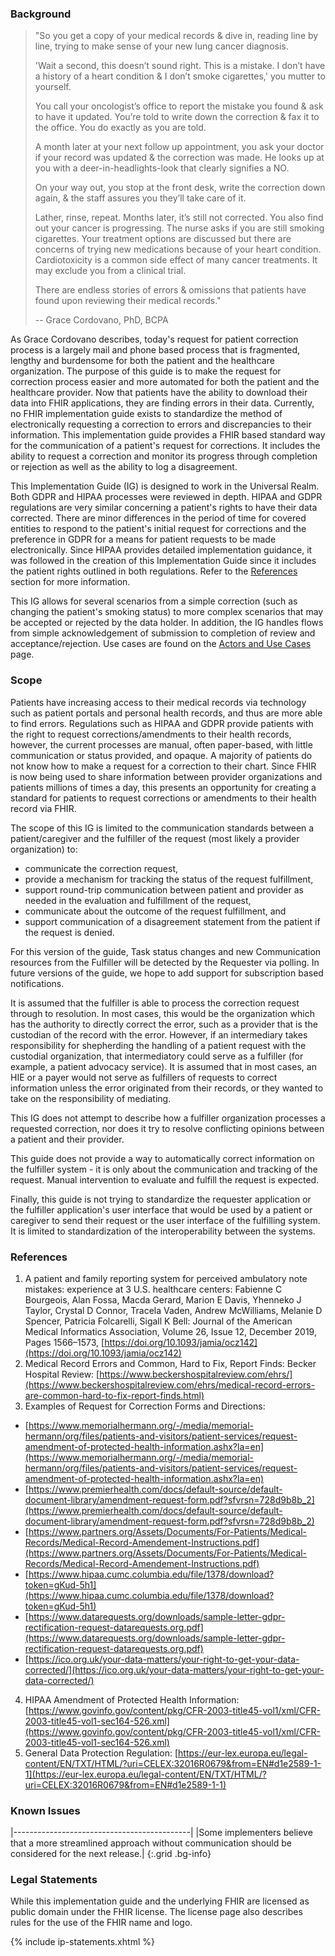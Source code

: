### Background

> "So you get a copy of your medical records & dive in, reading line by line, trying to make sense of your new lung cancer diagnosis.
>
> 'Wait a second, this doesn’t sound right. This is a mistake. I don’t have a history of a heart condition & I don’t smoke cigarettes,' you mutter to yourself.
>
> You call your oncologist’s office to report the mistake you found & ask to have it updated. You’re told to write down the correction & fax it to the office. You do exactly as you are told.
>
> A month later at your next follow up appointment, you ask your doctor if your record was updated & the correction was made. He looks up at you with a deer-in-headlights-look that clearly signifies a NO.
>
> On your way out, you stop at the front desk, write the correction down again, & the staff assures you they’ll take care of it.
>
> Lather, rinse, repeat. Months later, it’s still not corrected. You also find out your cancer is progressing. The nurse asks if you are still smoking cigarettes. 
> Your treatment options are discussed but there are concerns of trying new medications because of your heart condition. Cardiotoxicity is a common side effect of many cancer treatments. 
> It may exclude you from a clinical trial.
>
> There are endless stories of errors & omissions that patients have found upon reviewing their medical records."
>
> -- Grace Cordovano, PhD, BCPA

As Grace Cordovano describes, today's request for patient correction process is a largely mail and phone based process that is fragmented, lengthy and burdensome for both the patient and the healthcare organization.  The purpose of this guide is to make the request for correction process easier and more automated for both the patient and the healthcare provider. Now that patients have the ability to download their data into FHIR applications, they are finding errors in their data. Currently, no FHIR implementation guide exists to standardize the method of electronically requesting a correction to errors and discrepancies to their information. This implementation guide provides a FHIR based standard
way for the communication of a patient's request for corrections.  It includes the ability to request a correction and monitor its progress through completion or rejection as well as the ability to log a disagreement. 
 
This Implementation Guide (IG) is designed to work in the Universal Realm.  Both GDPR and HIPAA processes were reviewed in depth.   HIPAA and GDPR regulations are very similar concerning a patient's rights to have their data corrected. There are minor differences in the period of time for covered entities to respond to the patient's initial request for corrections and the preference in GDPR for a means for patient requests to be made electronically. Since HIPAA provides detailed implementation guidance, it was followed in the creation of this Implementation Guide since it includes the patient rights outlined in both regulations. Refer to the [References](#references) section for more information.

This IG allows for several scenarios from a simple correction (such as changing the patient's smoking status) to more complex scenarios that may be accepted or rejected by the data holder.  In addition, the IG handles flows from simple acknowledgement of submission to completion of review and acceptance/rejection.  Use cases are found on the [Actors and Use Cases](AUC.html) page.

### Scope

Patients have increasing access to their medical records via technology such as patient portals and personal health records, and thus are more able to find errors. Regulations such as HIPAA and GDPR provide patients with the right to request corrections/amendments to their health records, however, the current processes are manual, often paper-based, with little communication or status provided, and opaque. A majority of patients do not know how to make a request for a correction to their chart. Since FHIR is now being used to share information between provider organizations and patients millions of times a day, this presents an opportunity for creating a standard for patients to request corrections or amendments to their health record via FHIR.

The scope of this IG is limited to the communication standards between a patient/caregiver and the fulfiller of the request (most likely a provider organization) to:
* communicate the correction request,
* provide a mechanism for tracking the status of the request fulfillment,
* support round-trip communication between patient and provider as needed in the evaluation and fulfillment of the request,
* communicate about the outcome of the request fulfillment, and
* support communication of a disagreement statement from the patient if the request is denied.

For this version of the guide, Task status changes and new Communication resources from the Fulfiller will be detected by the Requester via polling. In future versions of the guide, we hope to add support for subscription based notifications.

It is assumed that the fulfiller is able to process the correction request through to resolution. In most cases, this would be the organization which has the authority to directly correct the error, such as a provider that is the custodian of the record with the error. However, if an intermediary takes responsibility for shepherding the handling of a patient request with the custodial organization, that intermediatory could serve as a fulfiller (for example, a patient advocacy service). It is assumed that in most cases, an HIE or a payer would not serve as fulfillers of requests to correct information unless the error originated from their records, or they wanted to take on the responsibility of mediating.

This IG does not attempt to describe how a fulfiller organization processes a requested correction, nor does it try to resolve conflicting opinions between a patient and their provider.

This guide does not provide a way to automatically correct information on the fulfiller system - it is only about the communication and tracking of the request. Manual intervention to evaluate and fulfill the request is expected.

Finally, this guide is not trying to standardize the requester application or the fulfiller application's user interface that would be used by a patient or caregiver to send their request or the user interface of the fulfilling system. It is limited to standardization of the interoperability between the systems.

### References

1. A patient and family reporting system for perceived ambulatory note mistakes: experience at 3 U.S. healthcare centers: Fabienne C Bourgeois, Alan Fossa, Macda Gerard, Marion E Davis, Yhenneko J Taylor, Crystal D Connor, Tracela Vaden, Andrew McWilliams, Melanie D Spencer, Patricia Folcarelli, Sigall K Bell: Journal of the American Medical Informatics Association, Volume 26, Issue 12, December 2019, Pages 1566–1573, [https://doi.org/10.1093/jamia/ocz142](https://doi.org/10.1093/jamia/ocz142)
2. Medical Record Errors and Common, Hard to Fix, Report Finds: Becker Hospital Review: [https://www.beckershospitalreview.com/ehrs/](https://www.beckershospitalreview.com/ehrs/medical-record-errors-are-common-hard-to-fix-report-finds.html)
3. Examples of Request for Correction Forms and Directions:
* [https://www.memorialhermann.org/-/media/memorial-hermann/org/files/patients-and-visitors/patient-services/request-amendment-of-protected-health-information.ashx?la=en](https://www.memorialhermann.org/-/media/memorial-hermann/org/files/patients-and-visitors/patient-services/request-amendment-of-protected-health-information.ashx?la=en)
* [https://www.premierhealth.com/docs/default-source/default-document-library/amendment-request-form.pdf?sfvrsn=728d9b8b_2](https://www.premierhealth.com/docs/default-source/default-document-library/amendment-request-form.pdf?sfvrsn=728d9b8b_2)
* [https://www.partners.org/Assets/Documents/For-Patients/Medical-Records/Medical-Record-Amendement-Instructions.pdf](https://www.partners.org/Assets/Documents/For-Patients/Medical-Records/Medical-Record-Amendement-Instructions.pdf)
* [https://www.hipaa.cumc.columbia.edu/file/1378/download?token=gKud-5h1](https://www.hipaa.cumc.columbia.edu/file/1378/download?token=gKud-5h1)
* [https://www.datarequests.org/downloads/sample-letter-gdpr-rectification-request-datarequests.org.pdf](https://www.datarequests.org/downloads/sample-letter-gdpr-rectification-request-datarequests.org.pdf)
* [https://ico.org.uk/your-data-matters/your-right-to-get-your-data-corrected/](https://ico.org.uk/your-data-matters/your-right-to-get-your-data-corrected/)
4. HIPAA Amendment of Protected Health Information: [https://www.govinfo.gov/content/pkg/CFR-2003-title45-vol1/xml/CFR-2003-title45-vol1-sec164-526.xml](https://www.govinfo.gov/content/pkg/CFR-2003-title45-vol1/xml/CFR-2003-title45-vol1-sec164-526.xml)
5. General Data Protection Regulation: [https://eur-lex.europa.eu/legal-content/EN/TXT/HTML/?uri=CELEX:32016R0679&from=EN#d1e2589-1-1](https://eur-lex.europa.eu/legal-content/EN/TXT/HTML/?uri=CELEX:32016R0679&from=EN#d1e2589-1-1)

### Known Issues
|--------------------------------------------|
    |Some implementers believe that a more streamlined approach without communication should be considered for the next release.|
{:.grid .bg-info}

### Legal Statements
 While this implementation guide and the underlying FHIR are licensed as public domain under the FHIR license. The license page also describes rules for the use of the FHIR name and logo.

{% include ip-statements.xhtml %}